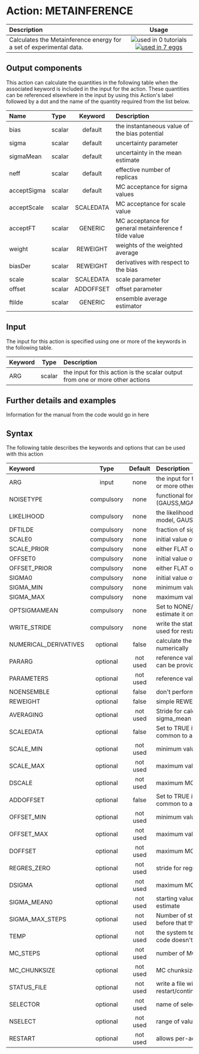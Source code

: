# Action: METAINFERENCE

| Description    | Usage |
|:--------|:--------:|
| Calculates the Metainference energy for a set of experimental data. | ![used in 0 tutorials](https://img.shields.io/badge/tutorials-0-red.svg)[![used in 7 eggs](https://img.shields.io/badge/nest-7-green.svg)](https://www.plumed-nest.org/browse.html?search=METAINFERENCE) | 

## Output components

This action can calculate the quantities in the following table when the associated keyword is included in the input for the action. These quantities can be referenced elsewhere in the input by using this Action's label followed by a dot and the name of the quantity required from the list below.

| Name | Type | Keyword | Description |
|:-------|:-----|:----:|:-------|
| bias | scalar | default | the instantaneous value of the bias potential | 
| sigma | scalar | default | uncertainty parameter | 
| sigmaMean | scalar | default | uncertainty in the mean estimate | 
| neff | scalar | default | effective number of replicas | 
| acceptSigma | scalar | default | MC acceptance for sigma values | 
| acceptScale | scalar | SCALEDATA | MC acceptance for scale value | 
| acceptFT | scalar | GENERIC | MC acceptance for general metainference f tilde value | 
| weight | scalar | REWEIGHT | weights of the weighted average | 
| biasDer | scalar | REWEIGHT | derivatives with respect to the bias | 
| scale | scalar | SCALEDATA | scale parameter | 
| offset | scalar | ADDOFFSET | offset parameter | 
| ftilde | scalar | GENERIC | ensemble average estimator | 


## Input

The input for this action is specified using one or more of the keywords in the following table.

| Keyword |  Type | Description |
|:--------|:------:|:-----------|
| ARG | scalar | the input for this action is the scalar output from one or more other actions |


## Further details and examples 
Information for the manual from the code would go in here 
## Syntax 
The following table describes the keywords and options that can be used with this action 

| Keyword | Type | Default | Description |
|:-------|:----:|:-------:|:-----------|
| ARG | input | none | the input for this action is the scalar output from one or more other actions |
| NOISETYPE | compulsory | none |  functional form of the noise (GAUSS,MGAUSS,OUTLIERS,MOUTLIERS,GENERIC) |
| LIKELIHOOD | compulsory | none |  the likelihood for the GENERIC metainference model, GAUSS or LOGN |
| DFTILDE | compulsory | none |  fraction of sigma_mean used to evolve ftilde |
| SCALE0 | compulsory | none |  initial value of the scaling factor |
| SCALE_PRIOR | compulsory | none |  either FLAT or GAUSSIAN |
| OFFSET0 | compulsory | none |  initial value of the offset |
| OFFSET_PRIOR | compulsory | none |  either FLAT or GAUSSIAN |
| SIGMA0 | compulsory | none |  initial value of the uncertainty parameter |
| SIGMA_MIN | compulsory | none |  minimum value of the uncertainty parameter |
| SIGMA_MAX | compulsory | none |  maximum value of the uncertainty parameter |
| OPTSIGMAMEAN | compulsory | none |  Set to NONE/SEM to manually set sigma mean, or to estimate it on the fly |
| WRITE_STRIDE | compulsory | none |  write the status to a file every N steps, this can be used for restart/continuation |
| NUMERICAL_DERIVATIVES | optional | false |  calculate the derivatives for these quantities numerically |
| PARARG | optional | not used | reference values for the experimental data, these can be provided as arguments without derivatives |
| PARAMETERS | optional | not used | reference values for the experimental data |
| NOENSEMBLE | optional | false |  don't perform any replica-averaging |
| REWEIGHT | optional | false |  simple REWEIGHT using the latest ARG as energy |
| AVERAGING | optional | not used | Stride for calculation of averaged weights and sigma_mean |
| SCALEDATA | optional | false |  Set to TRUE if you want to sample a scaling factor common to all values and replicas |
| SCALE_MIN | optional | not used | minimum value of the scaling factor |
| SCALE_MAX | optional | not used | maximum value of the scaling factor |
| DSCALE | optional | not used | maximum MC move of the scaling factor |
| ADDOFFSET | optional | false |  Set to TRUE if you want to sample an offset common to all values and replicas |
| OFFSET_MIN | optional | not used | minimum value of the offset |
| OFFSET_MAX | optional | not used | maximum value of the offset |
| DOFFSET | optional | not used | maximum MC move of the offset |
| REGRES_ZERO | optional | not used | stride for regression with zero offset |
| DSIGMA | optional | not used | maximum MC move of the uncertainty parameter |
| SIGMA_MEAN0 | optional | not used | starting value for the uncertainty in the mean estimate |
| SIGMA_MAX_STEPS | optional | not used | Number of steps used to optimise SIGMA_MAX, before that the SIGMA_MAX value is used |
| TEMP | optional | not used | the system temperature - this is only needed if code doesn't pass the temperature to plumed |
| MC_STEPS | optional | not used | number of MC steps |
| MC_CHUNKSIZE | optional | not used | MC chunksize |
| STATUS_FILE | optional | not used | write a file with all the data useful for restart/continuation of Metainference |
| SELECTOR | optional | not used | name of selector |
| NSELECT | optional | not used | range of values for selector [0, N-1] |
| RESTART | optional | not used | allows per-action setting of restart (YES/NO/AUTO) |
